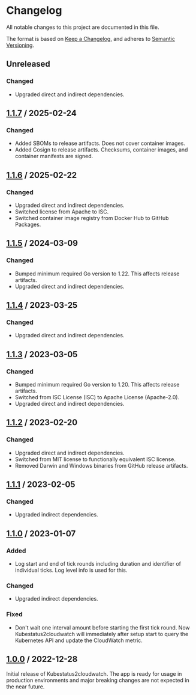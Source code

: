 # Changelog

All notable changes to this project are documented in this file.

The format is based on [Keep a Changelog](https://keepachangelog.com/en/1.1.0),
and adheres to [Semantic Versioning](https://semver.org/spec/v2.0.0).

## Unreleased

### Changed

- Upgraded direct and indirect dependencies.

## [1.1.7](https://github.com/trallnag/kubestatus2cloudwatch/compare/v1.1.6...v1.1.7) / 2025-02-24

### Changed

- Added SBOMs to release artifacts. Does not cover container images.
- Added Cosign to release artifacts. Checksums, container images, and container
  manifests are signed.

## [1.1.6](https://github.com/trallnag/kubestatus2cloudwatch/compare/v1.1.5...v1.1.6) / 2025-02-22

### Changed

- Upgraded direct and indirect dependencies.
- Switched license from Apache to ISC.
- Switched container image registry from Docker Hub to GitHub Packages.

## [1.1.5](https://github.com/trallnag/kubestatus2cloudwatch/compare/v1.1.4...v1.1.5) / 2024-03-09

### Changed

- Bumped minimum required Go version to 1.22. This affects release artifacts.
- Upgraded direct and indirect dependencies.

## [1.1.4](https://github.com/trallnag/kubestatus2cloudwatch/compare/v1.1.3...v1.1.4) / 2023-03-25

### Changed

- Upgraded direct and indirect dependencies.

## [1.1.3](https://github.com/trallnag/kubestatus2cloudwatch/compare/v1.1.2...v1.1.3) / 2023-03-05

### Changed

- Bumped minimum required Go version to 1.20. This affects release artifacts.
- Switched from ISC License (ISC) to Apache License (Apache-2.0).
- Upgraded direct and indirect dependencies.

## [1.1.2](https://github.com/trallnag/kubestatus2cloudwatch/compare/v1.1.1...v1.1.2) / 2023-02-20

### Changed

- Upgraded direct and indirect dependencies.
- Switched from MIT license to functionally equivalent ISC license.
- Removed Darwin and Windows binaries from GitHub release artifacts.

## [1.1.1](https://github.com/trallnag/kubestatus2cloudwatch/compare/v1.1.0...v1.1.1) / 2023-02-05

### Changed

- Upgraded indirect dependencies.

## [1.1.0](https://github.com/trallnag/kubestatus2cloudwatch/compare/v1.0.0...v1.1.0) / 2023-01-07

### Added

- Log start and end of tick rounds including duration and identifier of
  individual ticks. Log level info is used for this.

### Changed

- Upgraded indirect dependencies.

### Fixed

- Don't wait one interval amount before starting the first tick round. Now
  Kubestatus2cloudwatch will immediately after setup start to query the
  Kubernetes API and update the CloudWatch metric.

## [1.0.0](https://github.com/trallnag/kubestatus2cloudwatch/compare/ed5965484226b6ef8b1a13de14c82c7b36d33d8d...v1.0.0) / 2022-12-28

Initial release of Kubestatus2cloudwatch. The app is ready for usage in
production environments and major breaking changes are not expected in the near
future.
